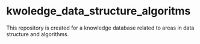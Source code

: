 # kwoledge_data_structure_algoritms
This repository is created for a knowledge database related to areas in data structure and algorithms.
